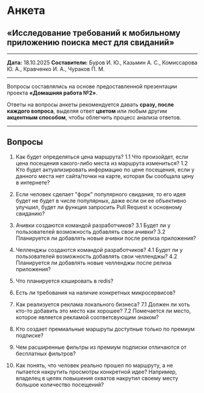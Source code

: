 # Анкета

## «Исследование требований к мобильному приложению поиска мест для свиданий»

---

**Дата:** 18.10.2025
**Составители:**
Буров И. Ю., Казьмин А. С., Комиссарова Ю. А.,
Кравченко И. А., Чураков П. М.

---

Вопросы составлялись на основе предоставленной презентации проекта
**«Домашняя работа №2»**.

Ответы на вопросы анкеты рекомендуется давать **сразу, после каждого вопроса**,
выделяя ответ **цветом** или любым другим **акцентным способом**,
чтобы облегчить процесс анализа ответов.

---

## Вопросы

1. Как будет определяться цена маршрута?
    1.1 Что произойдет, если цена посещения какого-либо места из маршрута измениться?
    1.2 Кто будет актуализировать информацию по цене посещения, если у данного места нет сайта/точки на карте, которая бы сообщала цену в интернете?

2. Если человек сделает "форк" популярного свидания, то его идея будет не будет в числе популярных, даже если он ее объективно улучшил, будет ли функция запросить Pull Request к основному свиданию?

3. Ачивки создаются командой разработчиков?
    3.1 Будет ли у пользователей возможность добавлять свои ачивки?
    3.2 Планируется ли добавлять новые ачивки после релиза приложения?

4. Челленджы создаются командой разработчиков?
    4.1 Будет ли у пользователей возможность добавлять свои челленджы?
    4.2 Планируется ли добавлять новые челленджы после релиза приложения?

5. Что планируется кэшировать в redis?

6. Есть ли требования на наличие конкретных микросервисов?

7. Как реализуется реклама локального бизнеса?
    7.1 Должен ли хоть кто-то добавить это место как хорошее?
    7.2 Помечается ли место, которое является рекламой соответсвующим знаком?

8. Кто создает премиальные маршруты доступные только по премиум подписке?

9. Чем расширенные фильтры из премиум подписки отличаются от бесплатных фильтров?

10. Как понять, что человек реально прошел по маршруту, а не пытается накрутить просмотры конкретной идее? Например, владелец в целях повышения охватов накрутил своему месту большое количество посещений?
